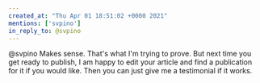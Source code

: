 ```yaml
---
created_at: "Thu Apr 01 18:51:02 +0000 2021"
mentions: ['svpino']
in_reply_to: @svpino
---
```


@svpino Makes sense. That's what I'm trying to prove. But next time you get ready to publish, I am happy to edit your article and find a publication for it if you would like. Then you can just give me a testimonial if it works.